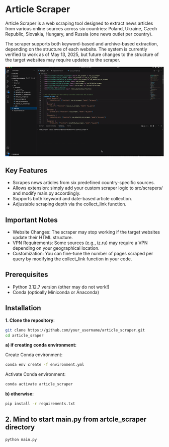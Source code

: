 # Article Scraper

Article Scraper is a web scraping tool designed to extract news articles from various online sources across six countries: Poland, Ukraine, Czech Republic, Slovakia, Hungary, and Russia (one news outlet per country).

The scraper supports both keyword-based and archive-based extraction, depending on the structure of each website. The system is currently verified to work as of May 13, 2025, but future changes to the structure of the target websites may require updates to the scraper.

![](Article_scraper_gif.gif)


## Key Features

- Scrapes news articles from six predefined country-specific sources.
- Allows extension: simply add your custom scraper logic to src/scrapers/ and modify main.py accordingly.
- Supports both keyword and date-based article collection.
- Adjustable scraping depth via the collect_link function.

  
## Important Notes

- Website Changes: The scraper may stop working if the target websites update their HTML structure.
- VPN Requirements: Some sources (e.g., iz.ru) may require a VPN depending on your geographical location.
- Customization: You can fine-tune the number of pages scraped per query by modifying the collect_link function in your code.

## Prerequisites

- Python 3.12.7 version (other may do not work!)
- Conda (optioally Miniconda or Anaconda)


## Installation

**1. Clone the repository**:
   ```bash
   git clone https://github.com/your_username/article_scraper.git
   cd article_sraper
```

**a) if creating conda environment:**

  Create Conda environment:
  
  ```bash
  conda env create -f environment.yml
```

Activate Conda environment:

  ```bash
  conda activate article_scraper
```

**b) otherwise:**

```bash
pip install -r requirements.txt
```

 ## 2. Mind to start main.py from artcle_scraper directory

  ```bash
  python main.py
```
